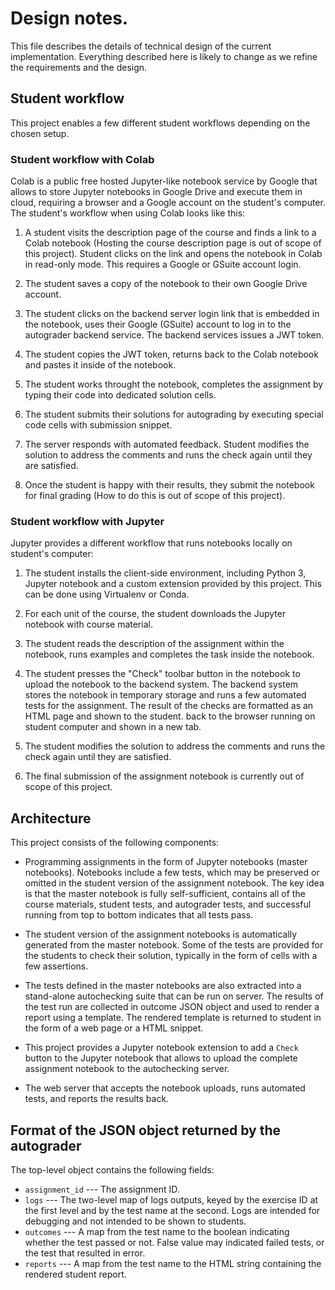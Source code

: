 # Design notes.

This file describes the details of technical design of the current implementation.
Everything described here is likely to change as we refine the requirements
and the design.

## Student workflow

This project enables a few different student workflows depending on the chosen setup.

### Student workflow with Colab

Colab is a public free hosted Jupyter-like notebook service by Google that allows
to store Jupyter notebooks in Google Drive and execute them in cloud, requiring
a browser and a Google account on the student's computer. The student's workflow
when using Colab looks like this:

1. A student visits the description page of the course and finds a link to a
	 Colab notebook (Hosting the course description page is out of scope of this
	 project). Student clicks on the link and opens the notebook in Colab in
	 read-only mode. This requires a Google or GSuite account login.

2. The student saves a copy of the notebook to their own Google Drive account.

3. The student clicks on the backend server login link that is embedded in the 
   notebook, uses their Google (GSuite) account to log in to the autograder
	 backend service. The backend services issues a JWT token.

4. The student copies the JWT token, returns back to the Colab notebook and
	 pastes it inside of the notebook.

5. The student works throught the notebook, completes the assignment by typing
   their code into dedicated solution cells.

6. The student submits their solutions for autograding by executing special
   code cells with submission snippet.

7. The server responds with automated feedback. Student modifies the solution
   to address the comments and runs the check again until they are satisfied.

8. Once the student is happy with their results, they submit the notebook
	 for final grading (How to do this is out of scope of this project).

### Student workflow with Jupyter

Jupyter provides a different workflow that runs notebooks locally on student's
computer:

1.  The student installs the client-side environment, including Python 3,
    Jupyter notebook and a custom extension provided by this project. This can
    be done using Virtualenv or Conda.

2.  For each unit of the course, the student downloads the Jupyter notebook with
    course material.

3.  The student reads the description of the assignment within the notebook,
    runs examples and completes the task inside the notebook.

4.  The student presses the "Check" toolbar button in the notebook to upload the
    notebook to the backend system. The backend system stores the notebook in
		temporary storage and runs a few automated tests for the assignment. The
		result of the checks are formatted as an HTML page and shown to the student.
		back to the browser running on student computer and shown in a new tab.

5.  The student modifies the solution to address the comments and runs the check
    again until they are satisfied.

6.  The final submission of the assignment notebook is currently out of scope of
    this project.

## Architecture

This project consists of the following components:

*   Programming assignments in the form of Jupyter notebooks (master
		notebooks).  Notebooks include a few tests, which may be preserved or
		omitted in the student version of the assignment notebook. The key idea is
		that the master notebook is fully self-sufficient, contains all of the
		course materials, student tests, and autograder tests, and successful
		running from top to bottom indicates that all tests pass.

*   The student version of the assignment notebooks is automatically generated
    from the master notebook. Some of the tests are provided for the students to
    check their solution, typically in the form of cells with a few assertions.

*   The tests defined in the master notebooks are also extracted into a
		stand-alone autochecking suite that can be run on server. The results of
		the test run are collected in outcome JSON object and used to render a
		report using a template. The rendered template is returned to student in
		the form of a web page or a HTML snippet.

*   This project provides a Jupyter notebook extension to add a `Check` button
    to the Jupyter notebook that allows to upload the complete assignment
    notebook to the autochecking server.

*   The web server that accepts the notebook uploads, runs automated tests,
    and reports the results back.


## Format of the JSON object returned by the autograder

The top-level object contains the following fields:

* `assignment_id` --- The assignment ID.
* `logs` --- The two-level map of logs outputs, keyed by the exercise ID
  at the first level and by the test name at the second. Logs are intended
    for debugging and not intended to be shown to students.
* `outcomes` --- A map from the test name to the boolean indicating
  whether the test passed or not. False value may indicated failed tests,
    or the test that resulted in error.
* `reports` --- A map from the test name to the HTML string containing the
  rendered student report.
